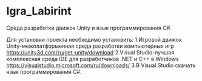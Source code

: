 # Igra_Labirint
Среда разработки движок Unity и язык программирования C#. 

Для установки проекта необходимо установить:
1.Игровой движок Unity-межплатформенная среда разработки компьютерных игр https://unity3d.com/ru/get-unity/download 
2.Visual Studio-лучшая комплексная среда IDE для разработчиков .NET и C++ в Windows https://visualstudio.microsoft.com/ru/downloads/
3.В Visual Studio скачать язык программирования C#.
